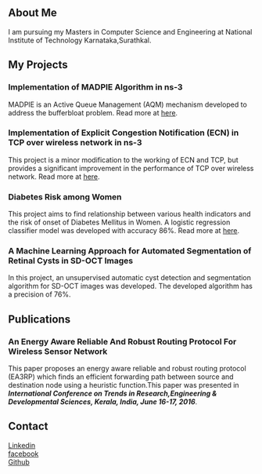 ## About Me

I am pursuing my Masters in Computer Science and Engineering at National Institute of Technology Karnataka,Surathkal.

## My Projects

### Implementation of MADPIE Algorithm in ns-3

MADPIE is an Active Queue Management (AQM) mechanism developed to address the bufferbloat problem. Read more at [here](https://github.com/bijaydev/MADPIE).

### Implementation of Explicit Congestion Notification (ECN) in TCP over wireless network in ns-3

This project is a minor modification to the working of ECN and TCP, but provides a significant improvement in the performance of TCP over wireless network. Read more at [here](https://github.com/bijaydev/Implementation-of-Explicit-congestion-notification-ECN-in-TCP-over-wireless-network-in-ns-3).

### Diabetes Risk among Women

This project aims to find relationship between various health indicators and the risk of onset of Diabetes Mellitus in Women. A logistic regression classifier model was developed with accuracy 86%. Read more at [here](https://github.com/bijaydev/Diabetes-Risk-among-Women).

### A Machine Learning Approach for Automated Segmentation of Retinal Cysts in SD-OCT Images

In this project, an unsupervised automatic cyst detection and segmentation algorithm for SD-OCT images was developed. The developed algorithm has a precision of 76%.


## Publications

### An Energy Aware Reliable And Robust Routing Protocol For Wireless Sensor Network

This paper proposes an energy aware reliable and robust routing protocol (EA3RP) which finds an efficient forwarding path between source and destination node using a heuristic function.This paper was presented in _**International Conference on Trends in Research,Engineering & Developmental Sciences, Kerala, India, June 16-17, 2016**_.

## Contact

[Linkedin](https://www.linkedin.com/in/bijay-dev-k-m-353249147/)<br>
[facebook](https://www.facebook.com/km.bijaydev)<br> 
[Github](https://github.com/bijaydev)








